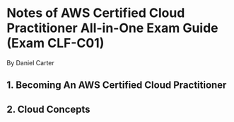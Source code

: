 # Notes of AWS Certified Cloud Practitioner All-in-One Exam Guide (Exam CLF-C01)
By Daniel Carter

## 1. Becoming An AWS Certified Cloud Practitioner

## 2. Cloud Concepts